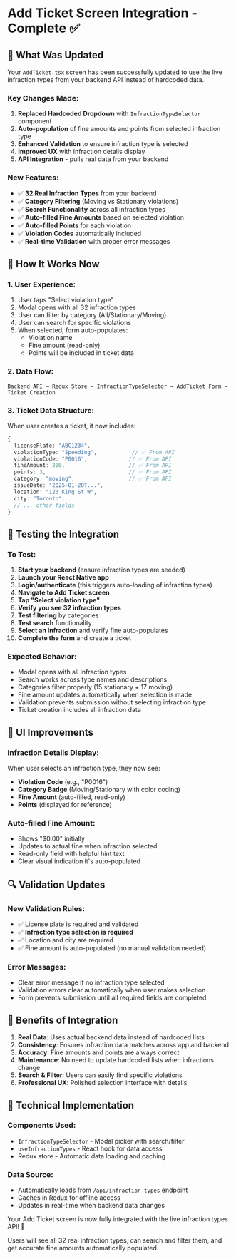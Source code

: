 # Add Ticket Screen Integration - Complete ✅

## 🎯 **What Was Updated**

Your `AddTicket.tsx` screen has been successfully updated to use the live infraction types from your backend API instead of hardcoded data.

### **Key Changes Made:**

1. **Replaced Hardcoded Dropdown** with `InfractionTypeSelector` component
2. **Auto-population** of fine amounts and points from selected infraction type
3. **Enhanced Validation** to ensure infraction type is selected
4. **Improved UX** with infraction details display
5. **API Integration** - pulls real data from your backend

### **New Features:**

- ✅ **32 Real Infraction Types** from your backend
- ✅ **Category Filtering** (Moving vs Stationary violations)
- ✅ **Search Functionality** across all infraction types
- ✅ **Auto-filled Fine Amounts** based on selected violation
- ✅ **Auto-filled Points** for each violation
- ✅ **Violation Codes** automatically included
- ✅ **Real-time Validation** with proper error messages

## 🔧 **How It Works Now**

### **1. User Experience:**
1. User taps "Select violation type" 
2. Modal opens with all 32 infraction types
3. User can filter by category (All/Stationary/Moving)
4. User can search for specific violations
5. When selected, form auto-populates:
   - Violation name
   - Fine amount (read-only)
   - Points will be included in ticket data

### **2. Data Flow:**
```
Backend API → Redux Store → InfractionTypeSelector → AddTicket Form → Ticket Creation
```

### **3. Ticket Data Structure:**
When user creates a ticket, it now includes:
```typescript
{
  licensePlate: "ABC1234",
  violationType: "Speeding",           // ✅ From API
  violationCode: "P0016",             // ✅ From API  
  fineAmount: 200,                    // ✅ From API
  points: 3,                          // ✅ From API
  category: "moving",                 // ✅ From API
  issueDate: "2025-01-20T...",
  location: "123 King St W",
  city: "Toronto",
  // ... other fields
}
```

## 🚀 **Testing the Integration**

### **To Test:**
1. **Start your backend** (ensure infraction types are seeded)
2. **Launch your React Native app**
3. **Login/authenticate** (this triggers auto-loading of infraction types)
4. **Navigate to Add Ticket screen**
5. **Tap "Select violation type"**
6. **Verify you see 32 infraction types**
7. **Test filtering** by categories
8. **Test search** functionality
9. **Select an infraction** and verify fine auto-populates
10. **Complete the form** and create a ticket

### **Expected Behavior:**
- Modal opens with all infraction types
- Search works across type names and descriptions  
- Categories filter properly (15 stationary + 17 moving)
- Fine amount updates automatically when selection is made
- Validation prevents submission without selecting infraction type
- Ticket creation includes all infraction data

## 📱 **UI Improvements**

### **Infraction Details Display:**
When user selects an infraction type, they now see:
- **Violation Code** (e.g., "P0016")
- **Category Badge** (Moving/Stationary with color coding)
- **Fine Amount** (auto-filled, read-only)
- **Points** (displayed for reference)

### **Auto-filled Fine Amount:**
- Shows "$0.00" initially
- Updates to actual fine when infraction selected
- Read-only field with helpful hint text
- Clear visual indication it's auto-populated

## 🔍 **Validation Updates**

### **New Validation Rules:**
- ✅ License plate is required and validated
- ✅ **Infraction type selection is required**
- ✅ Location and city are required
- ✅ Fine amount is auto-populated (no manual validation needed)

### **Error Messages:**
- Clear error message if no infraction type selected
- Validation errors clear automatically when user makes selection
- Form prevents submission until all required fields are completed

## 🎉 **Benefits of Integration**

1. **Real Data**: Uses actual backend data instead of hardcoded lists
2. **Consistency**: Ensures infraction data matches across app and backend
3. **Accuracy**: Fine amounts and points are always correct
4. **Maintenance**: No need to update hardcoded lists when infractions change
5. **Search & Filter**: Users can easily find specific violations
6. **Professional UX**: Polished selection interface with details

## 🔧 **Technical Implementation**

### **Components Used:**
- `InfractionTypeSelector` - Modal picker with search/filter
- `useInfractionTypes` - React hook for data access
- Redux store - Automatic data loading and caching

### **Data Source:**
- Automatically loads from `/api/infraction-types` endpoint
- Caches in Redux for offline access
- Updates in real-time when backend data changes

Your Add Ticket screen is now fully integrated with the live infraction types API! 🚀

Users will see all 32 real infraction types, can search and filter them, and get accurate fine amounts automatically populated.